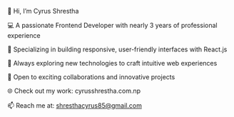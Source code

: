 👋 Hi, I’m Cyrus Shrestha

💻 A passionate Frontend Developer with nearly 3 years of professional experience

🎯 Specializing in building responsive, user-friendly interfaces with React.js

🚀 Always exploring new technologies to craft intuitive web experiences

🤝 Open to exciting collaborations and innovative projects

🌐 Check out my work: cyrusshrestha.com.np

📫 Reach me at: shresthacyrus85@gmail.com
